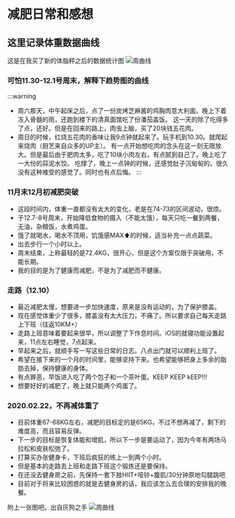 # 减肥日常和感想


## 这里记录体重数据曲线
  这是在我买了新的体脂秤之后的数据统计图
  ![周曲线](/life/weight_tending.jpg)

### 可怕11.30-12.1号周末，解释下趋势图的曲线
:::warning
- 周六那天，中午起床之后，点了一份炭烤芝麻酱的鸡胸肉意大利面。晚上下着冻入骨髓的雨，还跑到楼下的清真面馆吃了份潘茄盖饭。
这一天的除了吃得多了点，还好。但是在回来的路上，肉虫上脑，买了20块钱五花肉。
- 周日的时候，红烧五花肉的香味让我9点钟就起来了。玩手机到10.30。就爬起来烧肉（厨艺来自众多的UP主）。
有一点开始想吃肉的念头在这一刻无限放大。但是最后由于肥肉太多，吃了10块小肉左右，有点腻到自己了。晚上吃了一大份的蒜泥水饺。
吃撑了，晚上一点钟的时候，还感觉肚子沉甸甸的。很久没有这种难受的感觉了。同时也有点后悔。
:::

### 11月末12月初减肥突破
- 这段时间内，体重一直都没有太大的变化，老是在74-73的区间波动，很烦。
- 于12.7-8号周末，开始降低食物的摄入（不能太饿），每天只吃一餐到两餐，无油，杂粮饭，水煮鸡蛋。
- 饿了就喝水，喝水不顶用，饥饿感MAX⬆的时候，适当补充一点点蔬菜。
- 出去步行一个小时以上。
- 周末结束，上称最轻的是72.4KG，很开心，但是这个方案仅限于突破用，不能长期。
- 我的目的是为了健康而减肥，不是为了减肥而不健康。

### 走路（12.10）
- 最近减肥太慢，想要进一步加快速度，原来是没有运动的，为了保护膝盖。
- 现在感觉体重少了很多，膝盖没有太大压力，不痛了。所以要求自己每天走路上下班（往返10KM+）
- 走路上班意味着要起来很早，所以调整了下作息时间。iOS的就寝功能设置起来，11点左右睡觉，7点起来。
- 早起来之后，就顺手写一写这些日常的日志。八点出门就可以顺利上班了。
- 希望在接下来的一个月的时间里，能够坚持下来。也希望能够把身上多余的脂肪去掉，保持健康的身体。
- 有点罪恶，早饭进入吃了两个包子和一个茶叶蛋。KEEP KEEP kEEP!!!
- 想要好好的减肥了，晚上就只能两个鸡蛋了。

### 2020.02.22，不再减体重了
- 目前体重67-68KG左右，减肥的目标定的是65KG，不过不想再减了，剩下的难度高，而且容易反弹。
- 下一步的目标是恢复体能和增肌，所以下一步是要运动了，因为今年有两场马拉松和皮肤松弛了。
- 打算买办张健身卡，下班后疯狂的练上一到两个小时。
- 但是基本的走路去上班和走路下班这个锻炼还是要保持。
- 在还没去健身房之前，先保持一套下肢HIIT+哑铃+腹肌/30分钟原地勾腿跳吧
- 目前对于将来比较困惑的就是去健身房的话，我应该怎么去合理的安排我的晚餐。

附上一张图吧。出自灰狗之手
![周曲线](/life/change.jpg)